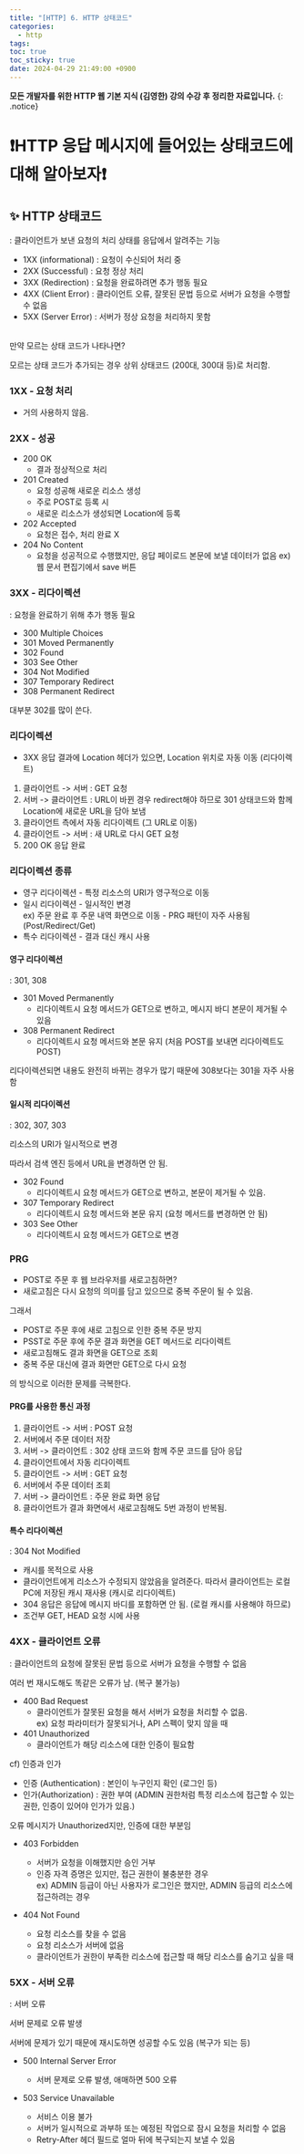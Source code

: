 ```yaml
---
title: "[HTTP] 6. HTTP 상태코드"
categories:
  - http
tags:
toc: true
toc_sticky: true
date: 2024-04-29 21:49:00 +0900
---
```


<strong>모든 개발자를 위한 HTTP 웹 기본 지식 (김영한) 강의 수강 후 정리한 자료입니다.</strong>
{: .notice}

# ❗HTTP 응답 메시지에 들어있는 상태코드에 대해 알아보자❗

## ✨ HTTP 상태코드

: 클라이언트가 보낸 요청의 처리 상태를 응답에서 알려주는 기능

- 1XX (informational) : 요청이 수신되어 처리 중
- 2XX (Successful) : 요청 정상 처리
- 3XX (Redirection) : 요청을 완료하려면 추가 행동 필요
- 4XX (Client Error) : 클라이언트 오류, 잘못된 문법 등으로 서버가 요청을 수행할 수 없음
- 5XX (Server Error) : 서버가 정상 요청을 처리하지 못함

<br />
만약 모르는 상태 코드가 나타나면?

모르는 상태 코드가 추가되는 경우 상위 상태코드 (200대, 300대 등)로 처리함.

### 1XX - 요청 처리

- 거의 사용하지 않음.

### 2XX - 성공

- 200 OK
  - 결과 정상적으로 처리
- 201 Created
  - 요청 성공해 새로운 리소스 생성
  - 주로 POST로 등록 시
  - 새로운 리소스가 생성되면 Location에 등록
- 202 Accepted
  - 요청은 접수, 처리 완료 X
- 204 No Content
  - 요청을 성공적으로 수행했지만, 응답 페이로드 본문에 보낼 데이터가 없음
    ex) 웹 문서 편집기에서 save 버튼

### 3XX - 리다이렉션

: 요청을 완료하기 위해 추가 행동 필요

- 300 Multiple Choices
- 301 Moved Permanently
- 302 Found
- 303 See Other
- 304 Not Modified
- 307 Temporary Redirect
- 308 Permanent Redirect

대부분 302를 많이 쓴다.

### 리다이렉션

- 3XX 응답 결과에 Location 헤더가 있으면, Location 위치로 자동 이동 (리다이렉트)

1. 클라이언트 -> 서버 : GET 요청
2. 서버 -> 클라이언트 : URL이 바뀐 경우 redirect해야 하므로 301 상태코드와 함께 Location에 새로운 URL을 담아 보냄
3. 클라이언트 측에서 자동 리다이렉트 (그 URL로 이동)
4. 클라이언트 -> 서버 : 새 URL로 다시 GET 요청
5. 200 OK 응답 완료

### 리다이렉션 종류

- 영구 리다이렉션 - 특정 리소스의 URI가 영구적으로 이동
- 일시 리다이렉션 - 일시적인 변경
  <br /> ex) 주문 완료 후 주문 내역 화면으로 이동 - PRG 패턴이 자주 사용됨 (Post/Redirect/Get)
- 특수 리다이렉션 - 결과 대신 캐시 사용

#### 영구 리다이렉션

: 301, 308

- 301 Moved Permanently
  - 리다이렉트시 요청 메서드가 GET으로 변하고, 메시지 바디 본문이 제거될 수 있음
- 308 Permanent Redirect
  - 리다이렉트시 요청 메서드와 본문 유지 (처음 POST를 보내면 리다이렉트도 POST)

리다이렉션되면 내용도 완전히 바뀌는 경우가 많기 때문에 308보다는 301을 자주 사용함

#### 일시적 리다이렉션

: 302, 307, 303

리소스의 URI가 일시적으로 변경

따라서 검색 엔진 등에서 URL을 변경하면 안 됨.

- 302 Found
  - 리다이렉트시 요청 메서드가 GET으로 변하고, 본문이 제거될 수 있음.
- 307 Temporary Redirect
  - 리다이렉트시 요청 메서드와 본문 유지 (요청 메서드를 변경하면 안 됨)
- 303 See Other
  - 리다이렉트시 요청 메서드가 GET으로 변경

### PRG

- POST로 주문 후 웹 브라우저를 새로고침하면?
- 새로고침은 다시 요청의 의미를 담고 있으므로 중복 주문이 될 수 있음.

그래서

- POST로 주문 후에 새로 고침으로 인한 중복 주문 방지
- PSST로 주문 후에 주문 결과 화면을 GET 메서드로 리다이렉트
- 새로고침해도 결과 화면을 GET으로 조회
- 중복 주문 대신에 결과 화면만 GET으로 다시 요청

의 방식으로 이러한 문제를 극복한다.

#### PRG를 사용한 통신 과정

1. 클라이언트 -> 서버 : POST 요청
2. 서버에서 주문 데이터 저장
3. 서버 -> 클라이언트 : 302 상태 코드와 함께 주문 코드를 담아 응답
4. 클라이언트에서 자동 리다이렉트
5. 클라이언트 -> 서버 : GET 요청
6. 서버에서 주문 데이터 조회
7. 서버 -> 클라이언트 : 주문 완료 화면 응답
8. 클라이언트가 결과 화면에서 새로고침해도 5번 과정이 반복됨.

#### 특수 리다이렉션

: 304 Not Modified

- 캐시를 목적으로 사용
- 클라이언트에게 리소스가 수정되지 않았음을 알려준다. 따라서 클라이언트는 로컬PC에 저장된 캐시 재사용 (캐시로 리다이렉트)
- 304 응답은 응답에 메시지 바디를 포함하면 안 됨. (로컬 캐시를 사용해야 하므로)
- 조건부 GET, HEAD 요청 시에 사용

### 4XX - 클라이언트 오류

: 클라이언트의 요청에 잘못된 문법 등으로 서버가 요청을 수행할 수 없음

여러 번 재시도해도 똑같은 오류가 남. (복구 불가능)

- 400 Bad Request
  - 클라이언트가 잘못된 요청을 해서 서버가 요청을 처리할 수 없음.
    <br /> ex) 요청 파라미터가 잘못되거나, API 스펙이 맞지 않을 때
- 401 Unauthorized
  - 클라이언트가 해당 리소스에 대한 인증이 필요함

cf) 인증과 인가

- 인증 (Authentication) : 본인이 누구인지 확인 (로그인 등)
- 인가(Authorization) : 권한 부여 (ADMIN 권한처럼 특정 리소스에 접근할 수 있는 권한, 인증이 있어야 인가가 있음.)

오류 메시지가 Unauthorized지만, 인증에 대한 부분임

- 403 Forbidden

  - 서버가 요청을 이해했지만 승인 거부
  - 인증 자격 증명은 있지만, 접근 권한이 불충분한 경우
    <br /> ex) ADMIN 등급이 아닌 사용자가 로그인은 했지만, ADMIN 등급의 리소스에 접근하려는 경우

- 404 Not Found
  - 요청 리소스를 찾을 수 없음
  - 요청 리소스가 서버에 없음
  - 클라이언트가 권한이 부족한 리소스에 접근할 때 해당 리소스를 숨기고 싶을 때

### 5XX - 서버 오류

: 서버 오류

서버 문제로 오류 발생

서버에 문제가 있기 때문에 재시도하면 성공할 수도 있음 (복구가 되는 등)

- 500 Internal Server Error

  - 서버 문제로 오류 발생, 애매하면 500 오류

- 503 Service Unavailable
  - 서비스 이용 불가
  - 서버가 일시적으로 과부하 또는 예정된 작업으로 잠시 요청을 처리할 수 없음
  - Retry-After 헤더 필드로 얼마 뒤에 복구되는지 보낼 수 있음
